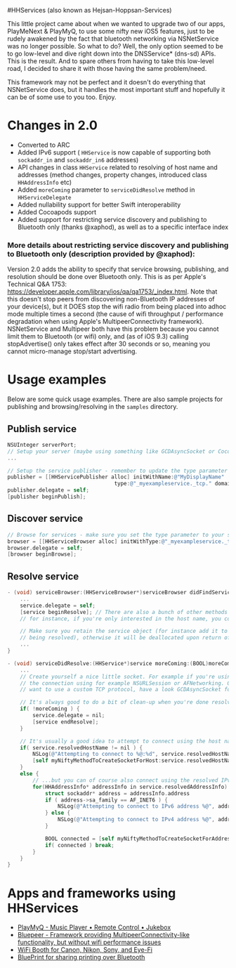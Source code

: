 #HHServices (also known as Hejsan-Hoppsan-Services)

This little project came about when we wanted to upgrade two of our apps, PlayMeNext & PlayMyQ, to use some nifty new iOS5 features, just to be rudely awakened by the fact that bluetooth networking via NSNetService was no longer possible. So what to do? Well, the only option seemed to be to go low-level and dive right down into the DNSService* (dns-sd) APIs. This is the result. And to spare others from having to take this low-level road, I decided to share it with those having the same problem/need.

This framework may not be perfect and it doesn't do everything that NSNetService does, but it handles the most important stuff and hopefully it can be of some use to you too. Enjoy.


# Changes in 2.0

* Converted to ARC
* Added IPv6 support ( ```HHService``` is now capable of supporting both ```sockaddr_in``` and ```sockaddr_in6``` addresses)
* API changes in class ```HHService``` related to resolving of host name and addresses (method changes, property changes, introduced class ```HHAddressInfo``` etc)
* Added ```moreComing``` parameter to ```serviceDidResolve``` method in ```HHServiceDelegate```
* Added nullability support for better Swift interoperability
* Added Cocoapods support
* Added support for restricting service discovery and publishing to Bluetooth only (thanks @xaphod), as well as to a specific interface index

### More details about restricting service discovery and publishing to Bluetooth only (description provided by @xaphod):
Version 2.0 adds the ability to specify that service browsing, publishing, and resolution should be done over Bluetooth only. This is as per Apple's Technical Q&A 1753: https://developer.apple.com/library/ios/qa/qa1753/_index.html. Note that this doesn't stop peers from discovering non-Bluetooth IP addresses of your device(s), but it DOES stop the wifi radio from being placed into adhoc mode multiple times a second (the cause of wifi throughput / performance degradation when using Apple's MultipeerConnectivity framework). NSNetService and Multipeer both have this problem because you cannot limit them to Bluetooth (or wifi) only, and (as of iOS 9.3) calling stopAdvertise() only takes effect after 30 seconds or so, meaning you cannot micro-manage stop/start advertising.


# Usage examples

Below are some quick usage examples. There are also sample projects for publishing and browsing/resolving in the `samples` directory.

## Publish service

```objective-c
NSUInteger serverPort;
// Setup your server (maybe using something like GCDAsyncSocket or CocoaHTTPServer etc)
...

// Setup the service publisher - remember to update the type parameter with your actual service type
publisher = [[HHServicePublisher alloc] initWithName:@"MyDisplayName"
                                  type:@"_myexampleservice._tcp." domain:@"local." txtData:nil port:serverPort];
publisher.delegate = self;
[publisher beginPublish];
```


## Discover service

```objective-c
// Browse for services - make sure you set the type parameter to your service type
browser = [[HHServiceBrowser alloc] initWithType:@"_myexampleservice._tcp." domain:@"local."];
browser.delegate = self;
[browser beginBrowse];
```

## Resolve service

```objective-c
- (void) serviceBrowser:(HHServiceBrowser*)serviceBrowser didFindService:(HHService*)service moreComing:(BOOL)moreComing {
    ...
    service.delegate = self;
    [service beginResolve]; // There are also a bunch of other methods for resolving the service - 
    // for instance, if you're only interested in the host name, you could instead use beginResolveOfHostName

    // Make sure you retain the service object (for instance add it to a list of services currently
    // being resolved), otherwise it will be deallocated upon return of this method.
    ...
}

- (void) serviceDidResolve:(HHService*)service moreComing:(BOOL)moreComing {
    ...
    // Create yourself a nice little socket. For example if you're using HTTP, set up
    // the connection using for example NSURLSession or AFNetworking. Or if you
    // want to use a custom TCP protocol, have a look GCDAsyncSocket for instance.

    // It's always good to do a bit of clean-up when you're done resolving:
    if( !moreComing ) {
        service.delegate = nil;
        [service endResolve];
    }

    // It's usually a good idea to attempt to connect using the host name of the service...
    if( service.resolvedHostName != nil ) {
        NSLog(@"Attempting to connect to %@:%d", service.resolvedHostName, service.resolvedPortNumber);
        [self myNiftyMethodToCreateSocketForHost:service.resolvedHostName port:service.resolvedPortNumber];
    }
    else {
        // ...but you can of course also connect using the resolved IPv4/IPv6 address
        for(HHAddressInfo* addressInfo in service.resolvedAddressInfo) {
            struct sockaddr* address = addressInfo.address
            if ( address->sa_family == AF_INET6 ) {
                NSLog(@"Attempting to connect to IPv6 address %@", addressInfo.addressAndPortString);
            } else {
                NSLog(@"Attempting to connect to IPv4 address %@", addressInfo.addressAndPortString);
            }

            BOOL connected = [self myNiftyMethodToCreateSocketForAddress:address];
            if( connected ) break;
        }
    }
}
```


# Apps and frameworks using HHServices

* [PlayMyQ - Music Player • Remote Control • Jukebox](https://itunes.apple.com/app/playmyq-hd-music-player-remote/id432506056?mt=8)
* [Bluepeer - Framework providing MultipeerConnectivity-like functionality, but without wifi performance issues](https://github.com/xaphod/Bluepeer)
* [WiFi Booth for Canon, Nikon, Sony, and Eye-Fi](http://wifibooth.com)
* [BluePrint for sharing printing over Bluetooth](https://wifibooth.com/blueprint/)

